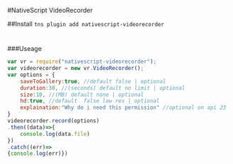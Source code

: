 #NativeScript VideoRecorder

##Install
`tns plugin add nativescript-videorecorder`

#

###Useage

```js
var vr = require("nativescript-videorecorder");
var videorecorder = new vr.VideoRecorder();
var options = {
    saveToGallery:true, //default false | optional
    duration:30, //(seconds) default no limit | optional
    size:10, //(MB) default none | optional
    hd:true, //default  false low res | optional
    explaination:"Why do i need this permission" //optional on api 23
}
videorecorder.record(options)
.then((data)=>{
    console.log(data.file)
})
.catch((err)=>
{console.log(err)})
```